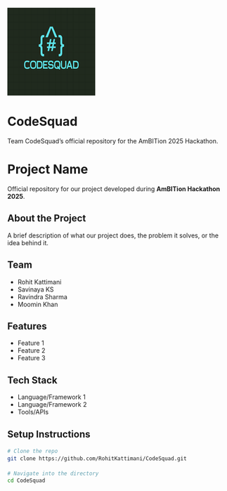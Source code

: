 ![Project Logo](logo.png)

# CodeSquad
Team CodeSquad’s official repository for the AmBITion 2025 Hackathon.

# Project Name

Official repository for our project developed during **AmBITion Hackathon 2025**.

## About the Project
A brief description of what our project does, the problem it solves, or the idea behind it.  

## Team
- Rohit Kattimani  
- Savinaya KS  
- Ravindra Sharma  
- Moomin Khan  

## Features
- Feature 1  
- Feature 2  
- Feature 3  

## Tech Stack
- Language/Framework 1  
- Language/Framework 2  
- Tools/APIs  

## Setup Instructions
```bash
# Clone the repo
git clone https://github.com/RohitKattimani/CodeSquad.git

# Navigate into the directory
cd CodeSquad
